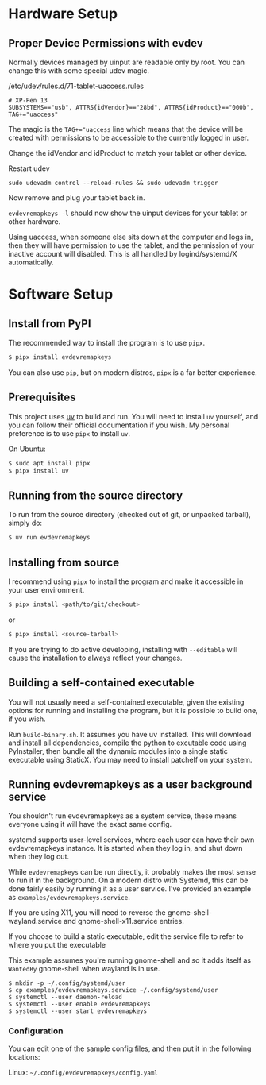 # Hardware Setup

## Proper Device Permissions with evdev

Normally devices managed by uinput are readable only by root. You can change this with some special
udev magic.

/etc/udev/rules.d/71-tablet-uaccess.rules

```
# XP-Pen 13
SUBSYSTEMS=="usb", ATTRS{idVendor}=="28bd", ATTRS{idProduct}=="000b", TAG+="uaccess"
```
The magic is the `TAG+="uaccess` line which means that the device will be created with permissions
to be accessible to the currently logged in user.

Change the idVendor and idProduct to match your tablet or other device.

Restart udev
```
sudo udevadm control --reload-rules && sudo udevadm trigger
```

Now remove and plug your tablet back in.

`evdevremapkeys -l` should now show the uinput devices for your tablet or other hardware.

Using uaccess, when someone else sits down at the computer and logs in, then they will have
permission to use the tablet, and the permission of your inactive account will disabled. This
is all handled by logind/systemd/X automatically.

# Software Setup

## Install from PyPI

The recommended way to install the program is to use `pipx`.

```bash
$ pipx install evdevremapkeys
```

You can also use `pip`, but on modern distros, `pipx` is a far better experience.

## Prerequisites

This project uses [uv](https://docs.astral.sh/uv/) to build and run. You will need to install
`uv` yourself, and you can follow their official documentation if you wish. My personal
preference is to use `pipx` to install `uv`.

On Ubuntu:

```bash
$ sudo apt install pipx
$ pipx install uv
```

## Running from the source directory

To run from the source directory (checked out of git, or unpacked tarball), simply do:

```bash
$ uv run evdevremapkeys
```

## Installing from source

I recommend using `pipx` to install the program and make it accessible in your user environment.

```bash
$ pipx install <path/to/git/checkout>
```

or

```bash
$ pipx install <source-tarball>
```

If you are trying to do active developing, installing with `--editable` will cause the
installation to always reflect your changes.

## Building a self-contained executable

You will not usually need a self-contained executable, given the existing options for running
and installing the program, but it is possible to build one, if you wish.

Run `build-binary.sh`. It assumes you have uv installed. This will download and install all dependencies,
compile the python to excutable code using PyInstaller, then bundle all the dynamic modules into a
single static executable using StaticX. You may need to install patchelf on your system.

## Running evdevremapkeys as a user background service

You shouldn't run evdevremapkeys as a system service, these means everyone using it will
have the exact same config.

systemd supports user-level services, where each user can have their own evdevremapkeys instance. It
is started when they log in, and shut down when they log out.

While `evdevremapkeys` can be run directly, it probably makes the most sense to run it in the
background. On a modern distro with Systemd, this can be done fairly easily by running it as a user
service. I've provided an example as `examples/evdevremapkeys.service`.

If you are using X11, you will need to reverse the gnome-shell-wayland.service and
gnome-shell-x11.service entries.

If you choose to build a static executable, edit the service file to refer to where you put the
executable

This example assumes you're running gnome-shell and so it adds itself as `WantedBy` gnome-shell when
wayland is in use.

```shell
$ mkdir -p ~/.config/systemd/user
$ cp examples/evdevremapkeys.service ~/.config/systemd/user
$ systemctl --user daemon-reload
$ systemctl --user enable evdevremapkeys
$ systemctl --user start evdevremapkeys
```

### Configuration

You can edit one of the sample config files, and then put it in the following locations:

Linux: `~/.config/evdevremapkeys/config.yaml`

